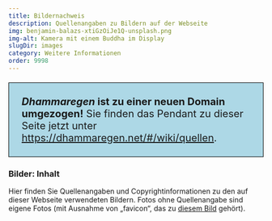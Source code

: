 ```yaml
---
title: Bildernachweis
description: Quellenangaben zu Bildern auf der Webseite 
img: benjamin-balazs-xtiGzOiJe1Q-unsplash.png
img-alt: Kamera mit einem Buddha im Display 
slugDir: images
category: Weitere Informationen
order: 9998
---
```


<p style="padding: 25px;
  border: thin solid black;
  background-color: lightblue;
  padding: 25px;
  font-size: 20px;"
><b><em>Dhammaregen</em> ist zu einer neuen Domain umgezogen!</b> Sie finden das Pendant zu dieser Seite jetzt unter <a href="https://dhammaregen.net/#/wiki/quellen">https://dhammaregen.net/#/wiki/quellen</a>.
</p>

### Bilder: Inhalt
Hier finden Sie Quellenangaben und Copyrightinformationen zu den auf dieser Webseite verwendeten Bildern. Fotos ohne Quellenangabe sind eigene Fotos (mit Ausnahme von „favicon“, das zu [diesem Bild](/images/pexels-francesco-ungaro-464327) gehört).
